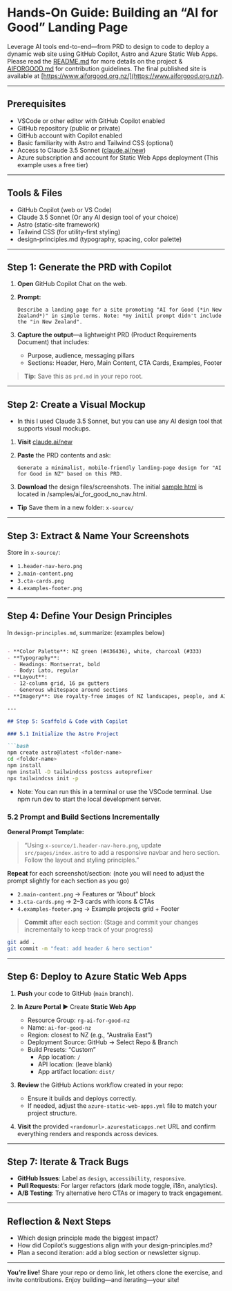 # Hands-On Guide: Building an “AI for Good” Landing Page

Leverage AI tools end-to-end—from PRD to design to code to deploy a dynamic web site using GitHub Copilot, Astro and Azure Static Web Apps. Please read the [README.md](README.md) for more details on the project & [AIFORGOOD.md](AIFORGOOD.md) for contribution guidelines. The final published site is available at [https://www.aiforgood.org.nz/](https://www.aiforgood.org.nz/).

---

## Prerequisites

- VSCode or other editor with GitHub Copilot enabled
- GitHub repository (public or private)
- GitHub account with Copilot enabled
- Basic familiarity with Astro and Tailwind CSS (optional)  
- Access to Claude 3.5 Sonnet ([claude.ai/new](https://claude.ai/new))
- Azure subscription and account for Static Web Apps deployment (This example uses a free tier)

---

## Tools & Files

- GitHub Copilot (web or VS Code)  
- Claude 3.5 Sonnet  (Or any AI design tool of your choice)
- Astro (static-site framework)  
- Tailwind CSS (for utility-first styling)  
- design-principles.md (typography, spacing, color palette)

---

## Step 1: Generate the PRD with Copilot  

1. **Open** GitHub Copilot Chat on the web.  
2. **Prompt:**  
   ```text
   Describe a landing page for a site promoting "AI for Good (*in New Zealand*)" in simple terms. Note: *my initil prompt didn't include the "in New Zealand".
   ```  

3. **Capture the output**—a lightweight PRD (Product Requirements Document) that includes:  
   - Purpose, audience, messaging pillars  
   - Sections: Header, Hero, Main Content, CTA Cards, Examples, Footer  

> **Tip:** Save this as `prd.md` in your repo root.

---
## Step 2: Create a Visual Mockup

- In this I used Claude 3.5 Sonnet, but you can use any AI design tool that supports visual mockups. 

1. **Visit** [claude.ai/new](https://claude.ai/new)  
2. **Paste** the PRD contents and ask:

   ```text
   Generate a minimalist, mobile-friendly landing-page design for "AI for Good in NZ" based on this PRD.
   ```

3. **Download** the design files/screenshots. The initial [sample html](/samples/ai_for_good_no_nav.html) is located in /samples/ai_for_good_no_nav.html.

- **Tip** Save them in a new folder: `x-source/`
---

## Step 3: Extract & Name Your Screenshots  

Store in `x-source/`:

- `1.header-nav-hero.png`  
- `2.main-content.png`  
- `3.cta-cards.png`  
- `4.examples-footer.png`  

---

## Step 4: Define Your Design Principles  

In `design-principles.md`, summarize: (examples below)

```markdown

- **Color Palette**: NZ green (#436436), white, charcoal (#333)  
- **Typography**:  
  - Headings: Montserrat, bold  
  - Body: Lato, regular  
- **Layout**:  
  - 12-column grid, 16 px gutters  
  - Generous whitespace around sections  
- **Imagery**: Use royalty-free images of NZ landscapes, people, and AI tech

---

## Step 5: Scaffold & Code with Copilot  

### 5.1 Initialize the Astro Project

```bash
npm create astro@latest <folder-name>
cd <folder-name>
npm install
npm install -D tailwindcss postcss autoprefixer
npx tailwindcss init -p
```

- Note: You can run this in a terminal or use the VSCode terminal. Use npm run dev to start the local development server.

### 5.2 Prompt and Build Sections Incrementally  

**General Prompt Template:**  
> “Using `x-source/1.header-nav-hero.png`, update `src/pages/index.astro` to add a responsive navbar and hero section. Follow the layout and styling principles.”


**Repeat** for each screenshot/section: (note you will need to adjust the prompt slightly for each section as you go)
- `2.main-content.png` → Features or “About” block  
- `3.cta-cards.png` → 2–3 cards with icons & CTAs  
- `4.examples-footer.png` → Example projects grid + Footer

> **Commit** after each section:  (Stage and commit your changes incrementally to keep track of your progress)
```bash
git add .
git commit -m "feat: add header & hero section"
```

---

## Step 6: Deploy to Azure Static Web Apps  

1. **Push** your code to GitHub (`main` branch).  
2. **In Azure Portal** ▶️ Create **Static Web App**  
   - Resource Group: `rg-ai-for-good-nz`  
   - Name: `ai-for-good-nz`  
   - Region: closest to NZ (e.g., “Australia East”)  
   - Deployment Source: GitHub → Select Repo & Branch  
   - Build Presets: “Custom”  
     - App location: `/`  
     - API location: (leave blank)  
     - App artifact location: `dist/`  
3. **Review** the GitHub Actions workflow created in your repo:    
   - Ensure it builds and deploys correctly.  
   - If needed, adjust the `azure-static-web-apps.yml` file to match your project structure.

4. **Visit** the provided `<randomurl>.azurestaticapps.net` URL and confirm everything renders and responds across devices.

---

## Step 7: Iterate & Track Bugs  

- **GitHub Issues**: Label as `design`, `accessibility`, `responsive`.  
- **Pull Requests**: For larger refactors (dark mode toggle, i18n, analytics).  
- **A/B Testing**: Try alternative hero CTAs or imagery to track engagement.

---

## Reflection & Next Steps  

- Which design principle made the biggest impact?  
- How did Copilot’s suggestions align with your design-principles.md?  
- Plan a second iteration: add a blog section or newsletter signup.  

---

**You’re live!** Share your repo or demo link, let others clone the exercise, and invite contributions. Enjoy building—and iterating—your site!
